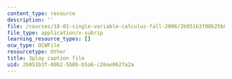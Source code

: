```yaml
---
content_type: resource
description: ''
file: /courses/18-01-single-variable-calculus-fall-2006/2b051b3f00b25b8bb5a6c26ae0627a2a_kCPVBl953eY.vtt
file_type: application/x-subrip
learning_resource_types: []
ocw_type: OCWFile
resourcetype: Other
title: 3play caption file
uid: 2b051b3f-00b2-5b8b-b5a6-c26ae0627a2a
---
```

